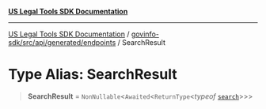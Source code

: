 [**US Legal Tools SDK Documentation**](../../../../../../README.md)

***

[US Legal Tools SDK Documentation](../../../../../../README.md) / [govinfo-sdk/src/api/generated/endpoints](../README.md) / SearchResult

# Type Alias: SearchResult

> **SearchResult** = `NonNullable`\<`Awaited`\<`ReturnType`\<*typeof* [`search`](../functions/search.md)\>\>\>
